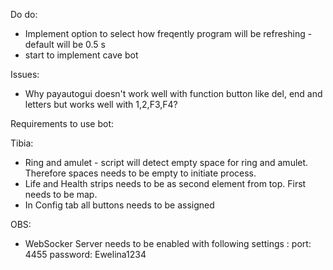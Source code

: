 Do do:
- Implement option to select how freqently program will be refreshing - default will be 0.5 s
- start to implement cave bot

Issues:
- Why payautogui doesn't work well with function button like del, end and letters but works well with 1,2,F3,F4?


Requirements to use bot:

Tibia:
- Ring and amulet - script will detect empty space for ring and amulet. Therefore spaces needs to be empty to initiate process.
- Life and Health strips needs to be as second element from top. First needs to be map.
- In Config tab all buttons needs to be assigned

OBS:
- WebSocker Server needs to be enabled with following settings : port: 4455 password: Ewelina1234